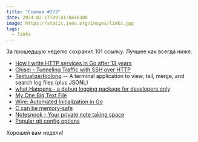 ```yaml
---
title: "Ссылки #273"
date: 2024-02-17T09:41:04+0300
image: https://static.juev.org/images/links.jpg
tags: 
  - links
---
```


За прошедшую неделю сохранил 101 ссылку. Лучшее как всегда ниже.

- [How I write HTTP services in Go after 13 years](https://grafana.com/blog/2024/02/09/how-i-write-http-services-in-go-after-13-years/#putting-this-all-into-practice)
- [Chisel - Tunneling Traffic with SSH over HTTP](https://unclesp1d3r.github.io/posts/2023/02/chisel-tunneling-traffic-with-ssh-over-http/)
- [Textualize/toolong](https://github.com/Textualize/toolong) -- A terminal application to view, tail, merge, and search log files (plus JSONL)
- [what.Happens - a debug logging package for developers only](https://appliedgo.net/what/)
- [My One Big Text File](https://mikegrindle.com/posts/obtf)
- [Wire: Automated Initialization in Go](https://github.com/google/wire)
- [C can be memory-safe](https://blog.erratasec.com/2023/02/c-can-be-memory-safe.html)
- [Notesnook - Your private note taking space](https://notesnook.com/)
- [Popular git config options](https://jvns.ca/blog/2024/02/16/popular-git-config-options/)

Хорошей вам недели!
